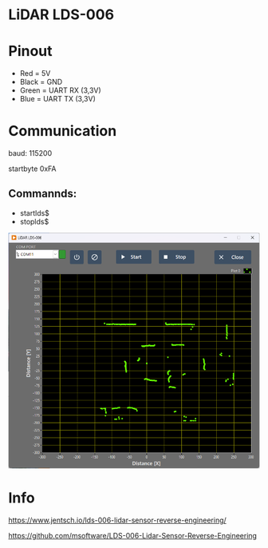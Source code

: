 # LiDAR LDS-006


# Pinout
- Red = 5V
- Black = GND
- Green = UART RX (3,3V)
- Blue = UART TX (3,3V)

# Communication

baud:  115200

startbyte 0xFA


## Commannds:
- startlds$
- stoplds$

![](/pict/software.png)

# Info
https://www.jentsch.io/lds-006-lidar-sensor-reverse-engineering/

https://github.com/msoftware/LDS-006-Lidar-Sensor-Reverse-Engineering
